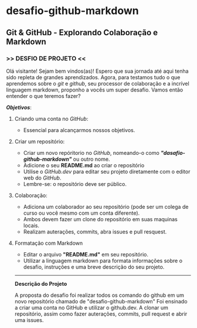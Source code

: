 # desafio-github-markdown
## Git & GitHub - Explorando Colaboração e Markdown

### >> __DESFIO DE PROJETO__ <<

Olá visitante! Sejam bem vindos(as)! Espero que sua jornada até aqui tenha sido repleta de grandes aprendizados. Agora, para testamos tudo o que aprendemos sobre o _git_ e _github_, seu processor de colaboração e a incrível linguagem markdown, proponho a vocês um super desafio. Vamos então entender o que teremos fazer?

___Objetivos___:

1. Criando uma conta no _GitHub_:
    - Essencial para alcançarmos nossos objetivos.

2. Criar um repositório:
    - Criar um novo repóritorio no _GitHub_, nomeando-o como ___"dasafio-github-markdown"___ ou outro nome.
    - Adicione o seu __README.md__ ao criar o repositório
    - Utilise o _GitHub.dev_ para editar seu projeto diretamente com o editor web do _GitHub_.
    - Lembre-se: o repositório deve ser público.

3. Colaboração:
    - Adiciona um colaborador ao seu repositório (pode ser um colega de curso ou você mesmo com um conta diferente).
    - Ambos devem fazer um clone do repositório em suas maquinas locais.
    - Realizam auterações, commits, abra issues e pull resquest.

4. Formatação com Markdown
    - Editar o arquivo __"README.md"__ em seu repositório.
    - Utilizar a linguagem markdown para formata informações sobre o desafio, instruções e uma breve descrição do seu projeto.
    -------------------------------------------------------------------------------------------------------------------------------

    __Descrição do Projeto__

    A proposta do desafio foi realizar todos os comando do github em um novo repositório chamado de "desafio-github-markdown"
    Foi ensinado a criar uma conta no GitHub e utilizar o github.dev. A clonar um repositório, assim como fazer auterações, commits, pull request e abrir uma issues.